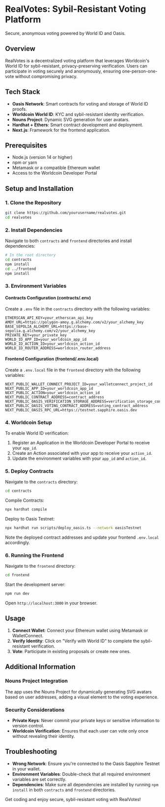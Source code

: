 # RealVotes: Sybil-Resistant Voting Platform

Secure, anonymous voting powered by World ID and Oasis.

## Overview

RealVotes is a decentralized voting platform that leverages Worldcoin's World ID for sybil-resistant, privacy-preserving verification. Users can participate in voting securely and anonymously, ensuring one-person-one-vote without compromising privacy.

## Tech Stack

- **Oasis Network**: Smart contracts for voting and storage of World ID proofs.
- **Worldcoin World ID**: KYC and sybil-resistant identity verification.
- **Nouns Project**: Dynamic SVG generation for user avatars.
- **Hardhat + Ethers**: Smart contract development and deployment.
- **Next.js**: Framework for the frontend application.

## Prerequisites

- Node.js (version 14 or higher)
- npm or yarn
- Metamask or a compatible Ethereum wallet
- Access to the Worldcoin Developer Portal

## Setup and Installation

### 1. Clone the Repository

```bash
git clone https://github.com/yourusername/realvotes.git
cd realvotes
```

### 2. Install Dependencies

Navigate to both `contracts` and `frontend` directories and install dependencies:

```bash
# In the root directory
cd contracts
npm install
cd ../frontend
npm install
```

### 3. Environment Variables

#### Contracts Configuration (contracts/.env)

Create a `.env` file in the `contracts` directory with the following variables:

```
ETHERSCAN_API_KEY=your_etherscan_api_key
AMOY_URL=https://polygon-amoy.g.alchemy.com/v2/your_alchemy_key
BASE_SEPOLIA_ALCHEMY_URL=https://base-sepolia.g.alchemy.com/v2/your_alchemy_key
PRIVATE_KEY=your_private_key
WORLD_ID_APP_ID=your_worldcoin_app_id
WORLD_ID_ACTION_ID=your_worldcoin_action_id
WORLD_ID_ROUTER_ADDRESS=worldcoin_router_address
```

#### Frontend Configuration (frontend/.env.local)

Create a `.env.local` file in the `frontend` directory with the following variables:

```
NEXT_PUBLIC_WALLET_CONNECT_PROJECT_ID=your_walletconnect_project_id
NEXT_PUBLIC_APP_ID=your_worldcoin_app_id
NEXT_PUBLIC_ACTION=your_worldcoin_action_id
NEXT_PUBLIC_CONTRACT_ADDRESS=contract_address
NEXT_PUBLIC_OASIS_VERIFICATION_STORAGE_ADDRESS=verification_storage_contract_address
NEXT_PUBLIC_OASIS_VOTING_CONTRACT_ADDRESS=voting_contract_address
NEXT_PUBLIC_OASIS_RPC_URL=https://testnet.sapphire.oasis.dev
```

### 4. Worldcoin Setup

To enable World ID verification:

1. Register an Application in the Worldcoin Developer Portal to receive your `app_id`.
2. Create an Action associated with your app to receive your `action_id`.
3. Update the environment variables with your `app_id` and `action_id`.

### 5. Deploy Contracts

Navigate to the `contracts` directory:

```bash
cd contracts
```

Compile Contracts:

```bash
npx hardhat compile
```

Deploy to Oasis Testnet:

```bash
npx hardhat run scripts/deploy_oasis.ts --network oasisTestnet
```

Note the deployed contract addresses and update your frontend `.env.local` accordingly.

### 6. Running the Frontend

Navigate to the `frontend` directory:

```bash
cd frontend
```

Start the development server:

```bash
npm run dev
```

Open `http://localhost:3000` in your browser.

## Usage

1. **Connect Wallet**: Connect your Ethereum wallet using Metamask or WalletConnect.
2. **Verify Identity**: Click on "Verify with World ID" to complete the sybil-resistant verification.
3. **Vote**: Participate in existing proposals or create new ones.

## Additional Information

### Nouns Project Integration

The app uses the Nouns Project for dynamically generating SVG avatars based on user addresses, adding a visual element to the voting experience.

### Security Considerations

- **Private Keys**: Never commit your private keys or sensitive information to version control.
- **Worldcoin Verification**: Ensures that each user can vote only once without revealing their identity.

## Troubleshooting

- **Wrong Network**: Ensure you're connected to the Oasis Sapphire Testnet in your wallet.
- **Environment Variables**: Double-check that all required environment variables are set correctly.
- **Dependencies**: Make sure all dependencies are installed by running `npm install` in both `contracts` and `frontend` directories.

Get coding and enjoy secure, sybil-resistant voting with RealVotes!
